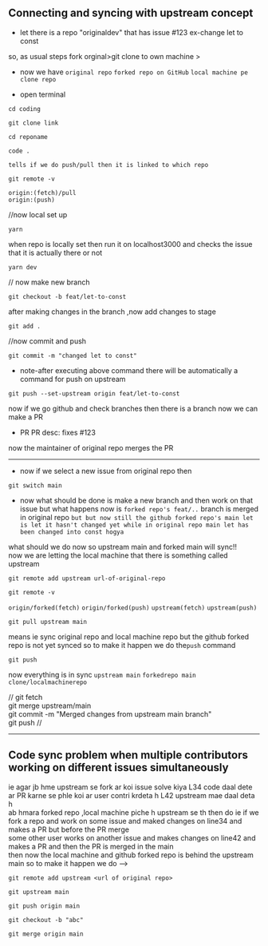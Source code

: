 ## Connecting and syncing with upstream concept
- let there is a repo "originaldev" that has issue #123
  ex-change let to const  

so, as usual steps
fork orginal>git clone to own machine > 
- now we have
  `original repo` 
  `forked repo on GitHub`
  `local machine pe clone repo`

- open terminal
```
cd coding  
```
```
git clone link
```
```
cd reponame
``` 
```
code . 
```
`tells if we do push/pull then it is linked to which repo`
```
git remote -v 
```
`origin:(fetch)/pull`</br>
`origin:(push)`

//now local set up
```
yarn 
```
when repo is locally set then run it on localhost3000 and checks the issue that it is actually there or not
```
yarn dev 
```

// now make new branch 
```
git checkout -b feat/let-to-const 
```
after making changes in the branch ,now add changes to stage 
``` 
git add .
```
//now commit and push
```
git commit -m "changed let to const"
```
- note-after executing above command there will be automatically a command for push on upstream
```
git push --set-upstream origin feat/let-to-const
```
now if we go github and check branches then there is a branch now we can make a PR
- PR 
PR desc: fixes #123

now the maintainer of original repo merges the PR

---------------------------------------
- now if we select a new issue from original repo then 
```
git switch main
```

- now what should be done is make a new branch and then work on that issue but 
  what happens now is `forked repo's feat/..` branch is merged in original repo
`but but now still the github forked repo's main let is let it hasn't changed yet
while in original repo main let has been changed into const hogya`

what should we do now so upstream main and forked main will sync!!</br>
now we are letting the local machine that there is something called upstream
```
git remote add upstream url-of-original-repo
```
```
git remote -v
```
`origin/forked(fetch)`
`origin/forked(push)`
`upstream(fetch)`
`upstream(push)`

```
git pull upstream main
```
means ie sync original repo and local machine repo but the github forked repo is not yet synced so to make it happen we do the`push` command 
```
git push 
```
now everything is in sync 
`upstream main`
`forkedrepo main`
`clone/localmachinerepo`

//
git fetch</br>
git merge upstream/main</br>
git commit -m "Merged changes from upstream main branch"</br>
git push
//

----
## Code sync problem when multiple contributors working on different issues simultaneously

ie agar jb hme upstream se fork ar koi issue solve kiya L34 code daal dete ar PR karne se phle koi ar user contri krdeta h L42 upstream mae daal deta h </br>
ab hmara forked repo ,local machine piche h upstream se th 
then do 
ie if we fork a repo and work on some issue and maked changes on line34 and makes a PR but before the PR merge </br>
some other user works on another issue and makes changes on line42 and makes a PR and then the PR is merged in the main </br>
then now the local machine and github forked repo is behind the upstream main 
so to make it happen we do -->

```
git remote add upstream <url of original repo>
```
```
git upstream main
```
```
git push origin main
```
```
git checkout -b "abc"
```
```
git merge origin main 
```
